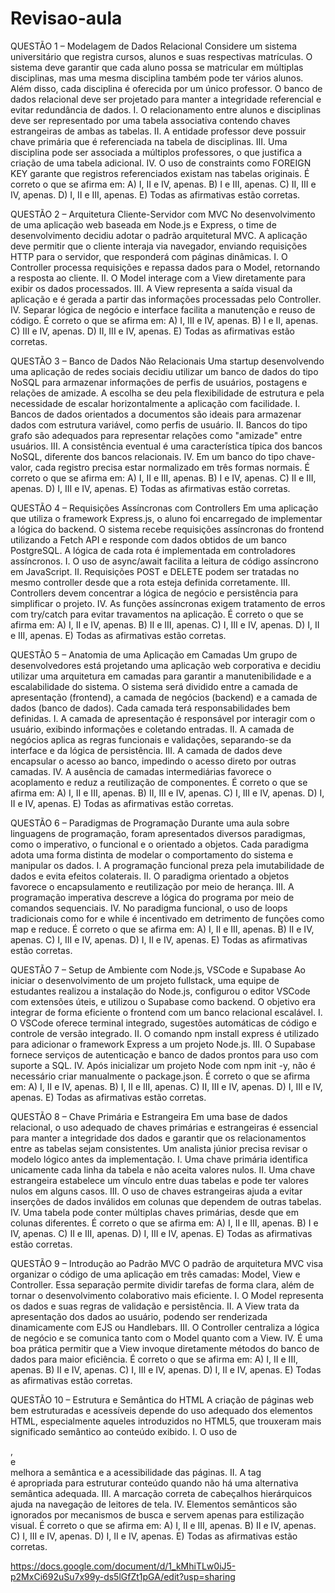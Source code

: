 # Revisao-aula

QUESTÃO 1 – Modelagem de Dados Relacional
Considere um sistema universitário que registra cursos, alunos e suas respectivas matrículas. O sistema deve garantir que cada aluno possa se matricular em múltiplas disciplinas, mas uma mesma disciplina também pode ter vários alunos. Além disso, cada disciplina é oferecida por um único professor. O banco de dados relacional deve ser projetado para manter a integridade referencial e evitar redundância de dados.
I. O relacionamento entre alunos e disciplinas deve ser representado por uma tabela associativa contendo chaves estrangeiras de ambas as tabelas.
II. A entidade professor deve possuir chave primária que é referenciada na tabela de disciplinas.
III. Uma disciplina pode ser associada a múltiplos professores, o que justifica a criação de uma tabela adicional.
IV. O uso de constraints como FOREIGN KEY garante que registros referenciados existam nas tabelas originais.
É correto o que se afirma em:
A) I, II e IV, apenas.
B) I e III, apenas.
C) II, III e IV, apenas.
D) I, II e III, apenas.
E) Todas as afirmativas estão corretas.



QUESTÃO 2 – Arquitetura Cliente-Servidor com MVC
No desenvolvimento de uma aplicação web baseada em Node.js e Express, o time de desenvolvimento decidiu adotar o padrão arquitetural MVC. A aplicação deve permitir que o cliente interaja via navegador, enviando requisições HTTP para o servidor, que responderá com páginas dinâmicas.
I. O Controller processa requisições e repassa dados para o Model, retornando a resposta ao cliente.
II. O Model interage com a View diretamente para exibir os dados processados.
III. A View representa a saída visual da aplicação e é gerada a partir das informações processadas pelo Controller.
IV. Separar lógica de negócio e interface facilita a manutenção e reuso de código.
É correto o que se afirma em:
A) I, III e IV, apenas.
B) I e II, apenas.
C) III e IV, apenas.
D) II, III e IV, apenas.
E) Todas as afirmativas estão corretas.

QUESTÃO 3 – Banco de Dados Não Relacionais
Uma startup desenvolvendo uma aplicação de redes sociais decidiu utilizar um banco de dados do tipo NoSQL para armazenar informações de perfis de usuários, postagens e relações de amizade. A escolha se deu pela flexibilidade de estrutura e pela necessidade de escalar horizontalmente a aplicação com facilidade.
I. Bancos de dados orientados a documentos são ideais para armazenar dados com estrutura variável, como perfis de usuário.
II. Bancos do tipo grafo são adequados para representar relações como "amizade" entre usuários.
III. A consistência eventual é uma característica típica dos bancos NoSQL, diferente dos bancos relacionais.
IV. Em um banco do tipo chave-valor, cada registro precisa estar normalizado em três formas normais.
É correto o que se afirma em:
A) I, II e III, apenas.
B) I e IV, apenas.
C) II e III, apenas.
D) I, III e IV, apenas.
E) Todas as afirmativas estão corretas.


QUESTÃO 4 – Requisições Assíncronas com Controllers
Em uma aplicação que utiliza o framework Express.js, o aluno foi encarregado de implementar a lógica do backend. O sistema recebe requisições assíncronas do frontend utilizando a Fetch API e responde com dados obtidos de um banco PostgreSQL. A lógica de cada rota é implementada em controladores assíncronos.
I. O uso de async/await facilita a leitura de código assíncrono em JavaScript.
II. Requisições POST e DELETE podem ser tratadas no mesmo controller desde que a rota esteja definida corretamente.
III. Controllers devem concentrar a lógica de negócio e persistência para simplificar o projeto.
IV. As funções assíncronas exigem tratamento de erros com try/catch para evitar travamentos na aplicação.
É correto o que se afirma em:
A) I, II e IV, apenas.
B) II e III, apenas.
C) I, III e IV, apenas.
D) I, II e III, apenas.
E) Todas as afirmativas estão corretas.


QUESTÃO 5 – Anatomia de uma Aplicação em Camadas
Um grupo de desenvolvedores está projetando uma aplicação web corporativa e decidiu utilizar uma arquitetura em camadas para garantir a manutenibilidade e a escalabilidade do sistema. O sistema será dividido entre a camada de apresentação (frontend), a camada de negócios (backend) e a camada de dados (banco de dados). Cada camada terá responsabilidades bem definidas.
I. A camada de apresentação é responsável por interagir com o usuário, exibindo informações e coletando entradas.
II. A camada de negócios aplica as regras funcionais e validações, separando-se da interface e da lógica de persistência.
III. A camada de dados deve encapsular o acesso ao banco, impedindo o acesso direto por outras camadas.
IV. A ausência de camadas intermediárias favorece o acoplamento e reduz a reutilização de componentes.
É correto o que se afirma em:
A) I, II e III, apenas.
B) II, III e IV, apenas.
C) I, III e IV, apenas.
D) I, II e IV, apenas.
E) Todas as afirmativas estão corretas.



QUESTÃO 6 – Paradigmas de Programação
Durante uma aula sobre linguagens de programação, foram apresentados diversos paradigmas, como o imperativo, o funcional e o orientado a objetos. Cada paradigma adota uma forma distinta de modelar o comportamento do sistema e manipular os dados.
I. A programação funcional preza pela imutabilidade de dados e evita efeitos colaterais.
II. O paradigma orientado a objetos favorece o encapsulamento e reutilização por meio de herança.
III. A programação imperativa descreve a lógica do programa por meio de comandos sequenciais.
IV. No paradigma funcional, o uso de loops tradicionais como for e while é incentivado em detrimento de funções como map e reduce.
É correto o que se afirma em:
A) I, II e III, apenas.
B) II e IV, apenas.
C) I, III e IV, apenas.
D) I, II e IV, apenas.
E) Todas as afirmativas estão corretas.


QUESTÃO 7 – Setup de Ambiente com Node.js, VSCode e Supabase
Ao iniciar o desenvolvimento de um projeto fullstack, uma equipe de estudantes realizou a instalação do Node.js, configurou o editor VSCode com extensões úteis, e utilizou o Supabase como backend. O objetivo era integrar de forma eficiente o frontend com um banco relacional escalável.
I. O VSCode oferece terminal integrado, sugestões automáticas de código e controle de versão integrado.
II. O comando npm install express é utilizado para adicionar o framework Express a um projeto Node.js.
III. O Supabase fornece serviços de autenticação e banco de dados prontos para uso com suporte a SQL.
IV. Após inicializar um projeto Node com npm init -y, não é necessário criar manualmente o package.json.
É correto o que se afirma em:
A) I, II e IV, apenas.
B) I, II e III, apenas.
C) II, III e IV, apenas.
D) I, III e IV, apenas.
E) Todas as afirmativas estão corretas.



QUESTÃO 8 – Chave Primária e Estrangeira
Em uma base de dados relacional, o uso adequado de chaves primárias e estrangeiras é essencial para manter a integridade dos dados e garantir que os relacionamentos entre as tabelas sejam consistentes. Um analista júnior precisa revisar o modelo lógico antes da implementação.
I. Uma chave primária identifica unicamente cada linha da tabela e não aceita valores nulos.
II. Uma chave estrangeira estabelece um vínculo entre duas tabelas e pode ter valores nulos em alguns casos.
III. O uso de chaves estrangeiras ajuda a evitar inserções de dados inválidos em colunas que dependem de outras tabelas.
IV. Uma tabela pode conter múltiplas chaves primárias, desde que em colunas diferentes.
É correto o que se afirma em:
A) I, II e III, apenas.
B) I e IV, apenas.
C) II e III, apenas.
D) I, III e IV, apenas.
E) Todas as afirmativas estão corretas.



QUESTÃO 9 – Introdução ao Padrão MVC
O padrão de arquitetura MVC visa organizar o código de uma aplicação em três camadas: Model, View e Controller. Essa separação permite dividir tarefas de forma clara, além de tornar o desenvolvimento colaborativo mais eficiente.
I. O Model representa os dados e suas regras de validação e persistência.
II. A View trata da apresentação dos dados ao usuário, podendo ser renderizada dinamicamente com EJS ou Handlebars.
III. O Controller centraliza a lógica de negócio e se comunica tanto com o Model quanto com a View.
IV. É uma boa prática permitir que a View invoque diretamente métodos do banco de dados para maior eficiência.
É correto o que se afirma em:
A) I, II e III, apenas.
B) II e IV, apenas.
C) I, III e IV, apenas.
D) I, II e IV, apenas.
E) Todas as afirmativas estão corretas.



QUESTÃO 10 – Estrutura e Semântica do HTML
A criação de páginas web bem estruturadas e acessíveis depende do uso adequado dos elementos HTML, especialmente aqueles introduzidos no HTML5, que trouxeram mais significado semântico ao conteúdo exibido.
I. O uso de <article>, <section> e <nav> melhora a semântica e a acessibilidade das páginas.
II. A tag <div> é apropriada para estruturar conteúdo quando não há uma alternativa semântica adequada.
III. A marcação correta de cabeçalhos hierárquicos ajuda na navegação de leitores de tela.
IV. Elementos semânticos são ignorados por mecanismos de busca e servem apenas para estilização visual.
É correto o que se afirma em:
A) I, II e III, apenas.
B) II e IV, apenas.
C) I, III e IV, apenas.
D) I, II e IV, apenas.
E) Todas as afirmativas estão corretas.




https://docs.google.com/document/d/1_kMhiTLw0iJ5-p2MxCi692uSu7x99y-ds5lGfZt1pGA/edit?usp=sharing
